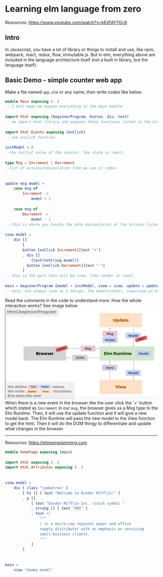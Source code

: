 # Learning elm language from zero

Resources: https://www.youtube.com/watch?v=kEitFAY7Gc8

## Intro

In Javascript, you have a lot of library or things to install and use, like npm, webpack, react, redux, flow, immutable.js.
But in elm, everything above are included in the language architecture itself (not a built in library, but the language itself).

## Basic Demo - simple counter web app

Make a file named `app.elm` or any name, then write codes like below.

```elm
module Main exposing (..)
-- 2 dots mean we expose everything in the main module

import Html exposing (beginnerProgram, button, div, text)
-- we import Html library and exposes those functions listed in the bracket.

import Html.Events exposing (onClick)
-- use onclick function

initModel = 0
--the initial value of the counter, lke state in react.

type Msg = Increment | Decrement
--list of actions/manipulation like we use in redux.


update msg model =
    case msg of
        Increment ->
            model + 1

    case msg of
        Decrement ->
            model - 1
-- this is where you handle the data manipulation of the actions listed before

view model =
    div []
        [
        button [onClick Increment][text "+"]
        , div []
            [text(toString model)]
        , button [onClick Decrement][text "-"]
        ]
-- this is the part that will be view, like render in react.

main = beginnerProgram {model = initModel, view = view, update = update}
-- here, elm always look at 3 things, the model(state), view(view in html), and update(get message, change, and give the model back) function.
```

Read the comments in the code to understand more.
How the whole interaction works? See image below.
![pic](howitworks.PNG)
When there is a new event in the browser like the user click the '+' button which stated as `Increment` in our `msg`, the browser gives us a Msg type to the Elm Runtime. Then, it will use the update function and it will give a new model back. The Elm Runtime will pass the new model to the View function to get the html. Then it will do the DOM thingy to differentiate and update what changes in the browser.

---

Resources: https://elmprogramming.com

```elm
module HomePage exposing (main)

import Html exposing (..)
import Html.Attributes exposing (..)


view model =
    div [ class "jumbotron" ]
        [ h1 [] [ text "Welcome to Dunder Mifflin!" ]
        , p []
            [ text "Dunder Mifflin Inc. (stock symbol "
            , strong [] [ text "DMI" ]
            , text <|
                """
                ) is a micro-cap regional paper and office
                supply distributor with an emphasis on servicing
                small-business clients.
                """
            ]
        ]


main =
    view "dummy model"
```
